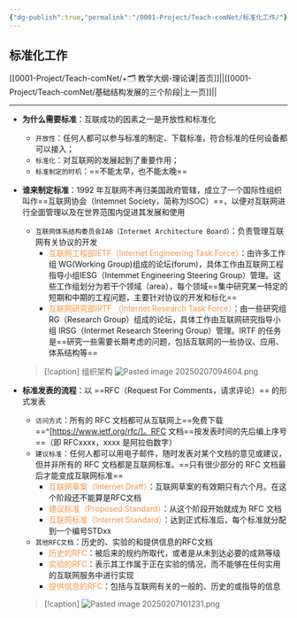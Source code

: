 ```yaml
---
{"dg-publish":true,"permalink":"/0001-Project/Teach-comNet/标准化工作/"}
---
```


## 标准化工作
[[0001-Project/Teach-comNet/+🗂️ 教学大纲-理论课\|首页]]||[[0001-Project/Teach-comNet/基础结构发展的三个阶段\|上一页]]||

---
- **为什么需要标准**：互联成功的因素之⼀是开放性和标准化
	- `开放性`：任何⼈都可以参与标准的制定、下载标准，符合标准的任何设备都可以接⼊；
	- `标准化`：对互联⽹的发展起到了重要作⽤；
	- `标准制定的时机`：==不能太早，也不能太晚==
- **谁来制定标准**：1992 年互联网不再归美国政府管辖，成立了一个国际性组织叫作==互联网协会（lntemnet Society，简称为ISOC）==，以便对互联网进行全面管理以及在世界范围内促进其发展和使用
	- `互联网体系结构委员会IAB（Intermet Architecture Board）`：负责管理互联网有关协议的开发
		- <font color="#f79646">互联网工程部IETF（Internet Engineering Task Force）</font>：由许多工作组 WG(Working Group)组成的论坛(forum)，具体工作由互联网工程指导小组IESG（Intemmet Engineering Steering Group）管理。这些工作组划分为若干个领域（area），每个领域==集中研究某一特定的短期和中期的工程问题，主要针对协议的开发和标化==
		- <font color="#f79646">互联网研究部IRTF （Internet Research Task Force）</font>：由一些研究组 RG（Research Group）组成的论坛，具体工作由互联网研究指导小组 IRSG（lntermet Research Steering Group）管理。IRTF 的任务是==研究一些需要长期考虑的问题，包括互联网的一些协议、应用、体系结构等==
    > [!caption] 组织架构
    > ![Pasted image 20250207094604.png](/img/user/0001-Project/Teach-comNet/assets/Pasted%20image%2020250207094604.png)
- **标准发表的流程**：以 ==RFC（Request For Comments，请求评论）== 的形式发表
	- `访问方式`：所有的 RFC 文档都可从互联网上==免费下载==^[https://www.ietf.org/rfc/]。RFC 文档==按发表时间的先后编上序号==（即 RFCxxxx，xxxx 是阿拉伯数字）
	- `建议标准`：任何人都可以用电子邮件，随时发表对某个文档的意见或建议，但并非所有的 RFC 文档都是互联网标准。==只有很少部分的 RFC 文档最后才能变成互联网标准==
		- <font color="#f79646">互联⽹草案（Internet Draft）</font>：互联⽹草案的有效期只有六个⽉。在这个阶段还不能算是RFC⽂档
		- <font color="#f79646">建议标准（Proposed Standard）</font>：从这个阶段开始就成为 RFC ⽂档
		- <font color="#f79646">互联⽹标准（Internet Standard）</font>：达到正式标准后，每个标准就分配到⼀个编号STDxx
	- `其他RFC文档`：历史的、实验的和提供信息的RFC⽂档
		- <font color="#f79646">历史的RFC</font>：被后来的规约所取代，或者是从未到达必要的成熟等级
		- <font color="#f79646">实验的RFC</font>：表示其⼯作属于正在实验的情况，⽽不能够在任何实⽤的互联⽹服务中进⾏实现
		- <font color="#f79646">提供信息的RFC</font>：包括与互联⽹有关的⼀般的、历史的或指导的信息
	
    > [!caption]
     > ![Pasted image 20250207101231.png](/img/user/0001-Project/Teach-comNet/assets/Pasted%20image%2020250207101231.png)
